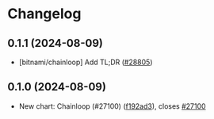 # Changelog

## 0.1.1 (2024-08-09)

* [bitnami/chainloop] Add TL;DR ([#28805](https://github.com/bitnami/charts/pull/28805))

## 0.1.0 (2024-08-09)

* New chart: Chainloop (#27100) ([f192ad3](https://github.com/bitnami/charts/commit/f192ad39431ad8117a236d10b89d80da93a32b74)), closes [#27100](https://github.com/bitnami/charts/issues/27100)
